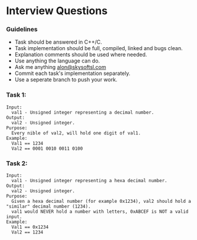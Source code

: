 # Interview Questions

### Guidelines 
 * Task should be answered in C++/C.
 * Task implementation should be full, compiled, linked and bugs clean.
 * Explanation comments should be used where needed.
 * Use anything the language can do.
 * Ask me anything alon@skysoftsl.com
 * Commit each task's implementation separately.
 * Use a seperate branch to push your work.

### Task 1: 
```
Input: 
  val1 - Unsigned integer representing a decimal number.
Output:
  val2 - Unsigned integer.
Purpose:
  Every nible of val2, will hold one digit of val1.
Example:
  Val1 == 1234
  Val2 == 0001 0010 0011 0100
```
  
### Task 2: 
```
Input: 
  val1 - Unsigned integer representing a hexa decimal number.
Output:
  val2 - Unsigned integer.
Purpose:
  Given a hexa decimal number (for example 0x1234), val2 should hold a "similar" decimal number (1234).
  val1 would NEVER hold a number with letters, 0xABCEF is NOT a valid input.
Example:
  Val1 == 0x1234
  Val2 == 1234
```
